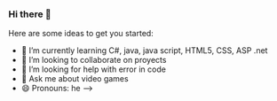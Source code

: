 ### Hi there 👋

Here are some ideas to get you started:

- 🌱 I’m currently learning C#, java, java script, HTML5, CSS, ASP .net
- 👯 I’m looking to collaborate on proyects
- 🤔 I’m looking for help with error in code 
- 💬 Ask me about video games
- 😄 Pronouns: he
-->
